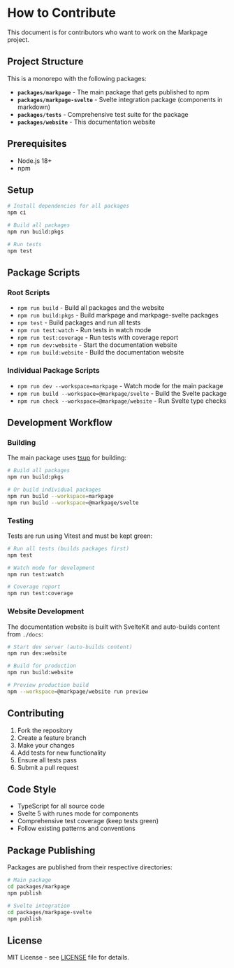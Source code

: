 # How to Contribute

This document is for contributors who want to work on the Markpage project.

## Project Structure

This is a monorepo with the following packages:

- **`packages/markpage`** - The main package that gets published to npm
- **`packages/markpage-svelte`** - Svelte integration package (components in markdown)
- **`packages/tests`** - Comprehensive test suite for the package
- **`packages/website`** - This documentation website

## Prerequisites

- Node.js 18+
- npm

## Setup

```bash
# Install dependencies for all packages
npm ci

# Build all packages
npm run build:pkgs

# Run tests
npm test
```

## Package Scripts

### Root Scripts
- `npm run build` - Build all packages and the website
- `npm run build:pkgs` - Build markpage and markpage-svelte packages
- `npm test` - Build packages and run all tests
- `npm run test:watch` - Run tests in watch mode
- `npm run test:coverage` - Run tests with coverage report
- `npm run dev:website` - Start the documentation website
- `npm run build:website` - Build the documentation website

### Individual Package Scripts
- `npm run dev --workspace=markpage` - Watch mode for the main package
- `npm run build --workspace=@markpage/svelte` - Build the Svelte package
- `npm run check --workspace=@markpage/website` - Run Svelte type checks

## Development Workflow

### Building

The main package uses [tsup](https://github.com/egoist/tsup) for building:

```bash
# Build all packages
npm run build:pkgs

# Or build individual packages
npm run build --workspace=markpage
npm run build --workspace=@markpage/svelte
```

### Testing

Tests are run using Vitest and must be kept green:

```bash
# Run all tests (builds packages first)
npm test

# Watch mode for development
npm run test:watch

# Coverage report
npm run test:coverage
```

### Website Development

The documentation website is built with SvelteKit and auto-builds content from `./docs`:

```bash
# Start dev server (auto-builds content)
npm run dev:website

# Build for production
npm run build:website

# Preview production build
npm --workspace=@markpage/website run preview
```

## Contributing

1. Fork the repository
2. Create a feature branch
3. Make your changes
4. Add tests for new functionality
5. Ensure all tests pass
6. Submit a pull request

## Code Style

- TypeScript for all source code
- Svelte 5 with runes mode for components
- Comprehensive test coverage (keep tests green)
- Follow existing patterns and conventions

## Package Publishing

Packages are published from their respective directories:

```bash
# Main package
cd packages/markpage
npm publish

# Svelte integration
cd packages/markpage-svelte
npm publish
```

## License

MIT License - see [LICENSE](https://github.com/mitkury/markpage/blob/main/LICENSE) file for details.
